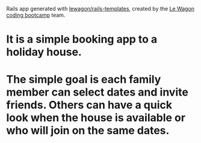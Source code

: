 Rails app generated with [lewagon/rails-templates](https://github.com/lewagon/rails-templates), created by the [Le Wagon coding bootcamp](https://www.lewagon.com) team.
# It is a simple booking app to a holiday house. 
# The simple goal is each family member can select dates and invite friends. Others can have a quick look when the house is available or who will join on the same dates.

